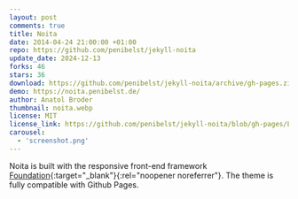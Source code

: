 ```yaml
---
layout: post
comments: true
title: Noita
date: 2014-04-24 21:00:00 +01:00
repo: https://github.com/penibelst/jekyll-noita
update_date: 2024-12-13
forks: 46
stars: 36
download: https://github.com/penibelst/jekyll-noita/archive/gh-pages.zip
demo: https://noita.penibelst.de/
author: Anatol Broder
thumbnail: noita.webp
license: MIT
license_link: https://github.com/penibelst/jekyll-noita/blob/gh-pages/LICENSE
carousel:
  - 'screenshot.png'
---
```


Noita is built with the responsive front-end framework [Foundation](https://foundation.zurb.com/){:target="_blank"}{:rel="noopener noreferrer"}. The theme is fully compatible with Github Pages.
